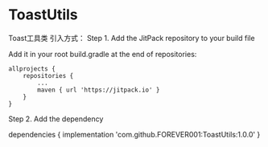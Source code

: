 # ToastUtils
Toast工具类
引入方式：
Step 1. Add the JitPack repository to your build file



Add it in your root build.gradle at the end of repositories:



	allprojects {
		repositories {
			...
			maven { url 'https://jitpack.io' }
		}
	}
	
	
	
  Step 2. Add the dependency
  
  
  
  
  dependencies {
	        implementation 'com.github.FOREVER001:ToastUtils:1.0.0'
	}
